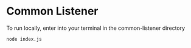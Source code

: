 # Common Listener

To run locally, enter into your terminal in the common-listener directory
```
node index.js
```
